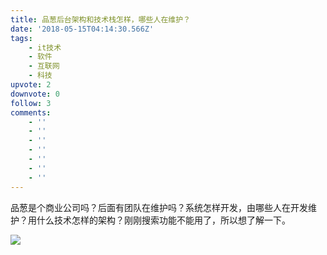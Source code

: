 ```yaml
---
title: 品葱后台架构和技术栈怎样，哪些人在维护？
date: '2018-05-15T04:14:30.566Z'
tags:
    - it技术
    - 软件
    - 互联网
    - 科技
upvote: 2
downvote: 0
follow: 3
comments:
    - ''
    - ''
    - ''
    - ''
    - ''
    - ''
    - ''
---
```


品葱是个商业公司吗？后面有团队在维护吗？系统怎样开发，由哪些人在开发维护？用什么技术怎样的架构？刚刚搜索功能不能用了，所以想了解一下。

![](https://pincimg.com/posts/82438/743c26d87bda71d91f9022fce418cb9b.jpg)
